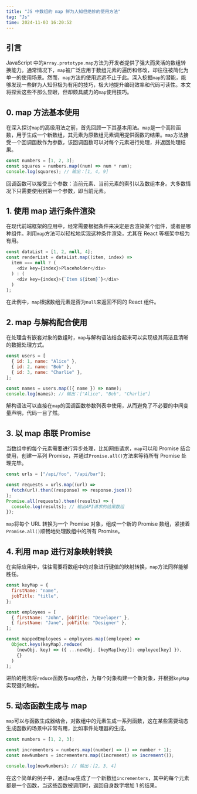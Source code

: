 ```yaml
---
title: "JS 中数组的 map 鲜为人知但绝妙的使用方法"
tag: "Js"
time: 2024-11-03 16:20:52
---
```


## 引言

JavaScript 中的`Array.prototype.map`方法为开发者提供了强大而灵活的数组转换能力。通常情况下，`map`被广泛应用于数组元素的遍历和修改，却往往被简化为单一的使用场景。然而，`map`方法的使用远远不止于此。深入挖掘`map`的潜能，能够发现一些鲜为人知但极为有用的技巧，极大地提升编码效率和代码可读性。本文将探索这些不那么显眼，但却颇具威力的`map`使用技巧。

## 0\. map 方法基本使用

在深入探讨`map`的高级用法之前，首先回顾一下其基本用法。`map`是一个高阶函数，用于生成一个新数组，其元素为原数组元素调用提供函数的结果。`map`方法接受一个回调函数作为参数，该回调函数可以对每个元素进行处理，并返回处理结果。

```js
const numbers = [1, 2, 3];
const squares = numbers.map((num) => num * num);
console.log(squares); // 输出：[1, 4, 9]
```

回调函数可以接受三个参数：当前元素、当前元素的索引以及数组本身。大多数情况下只需要使用到第一个参数，即当前元素。

## 1\. 使用 map 进行条件渲染

在现代前端框架的应用中，经常需要根据条件来决定是否渲染某个组件，或者是哪种组件。利用`map`方法可以轻松地实现这种条件渲染，尤其在 React 等框架中极为有用。

```js
const dataList = [1, 2, null, 4];
const renderList = dataList.map((item, index) =>
  item === null ? (
    <div key={index}>Placeholder</div>
  ) : (
    <div key={index}>{`Item ${item}`}</div>
  )
);
```

在此例中，`map`根据数组元素是否为`null`来返回不同的 React 组件。

## 2\. map 与解构配合使用

在处理含有嵌套对象的数组时，`map`与解构语法结合起来可以实现极其简洁且清晰的数据处理方式。

```js
const users = [
  { id: 1, name: "Alice" },
  { id: 2, name: "Bob" },
  { id: 3, name: "Charlie" },
];

const names = users.map(({ name }) => name);
console.log(names); // 输出：["Alice", "Bob", "Charlie"]
```

解构语法可以直接在`map`的回调函数参数列表中使用，从而避免了不必要的中间变量声明，代码一目了然。

## 3\. 以 map 串联 Promise

当数组中的每个元素需要进行异步处理，比如网络请求，`map`可以和 Promise 结合使用，创建一系列 Promise，并通过`Promise.all()`方法来等待所有 Promise 处理完毕。

```js
const urls = ["/api/foo", "/api/bar"];

const requests = urls.map((url) =>
  fetch(url).then((response) => response.json())
);
Promise.all(requests).then((results) => {
  console.log(results); // 输出API请求的结果数组
});
```

`map`将每个 URL 转换为一个 Promise 对象，组成一个新的 Promise 数组，紧接着`Promise.all()`顺畅地处理数组中的所有 Promise。

## 4\. 利用 map 进行对象映射转换

在实际应用中，往往需要将数组中的对象进行键值的映射转换，`map`方法同样能够胜任。

```js
const keyMap = {
  firstName: "name",
  jobTitle: "title",
};

const employees = [
  { firstName: "John", jobTitle: "Developer" },
  { firstName: "Jane", jobTitle: "Designer" },
];

const mappedEmployees = employees.map((employee) =>
  Object.keys(keyMap).reduce(
    (newObj, key) => ({ ...newObj, [keyMap[key]]: employee[key] }),
    {}
  )
);
```

进阶的用法将`reduce`函数与`map`结合，为每个对象构建一个新对象，并根据`keyMap`实现键的映射。

## 5\. 动态函数生成与 map

`map`可以与函数生成器结合，对数组中的元素生成一系列函数，这在某些需要动态生成函数的场景中非常有用，比如事件处理器的生成。

```js
const numbers = [1, 2, 3];

const incrementers = numbers.map((number) => () => number + 1);
const newNumbers = incrementers.map((increment) => increment());

console.log(newNumbers); // 输出：[2, 3, 4]
```

在这个简单的例子中，通过`map`生成了一个新数组`incrementers`，其中的每个元素都是一个函数，当这些函数被调用时，返回自身数字增加 1 的结果。
